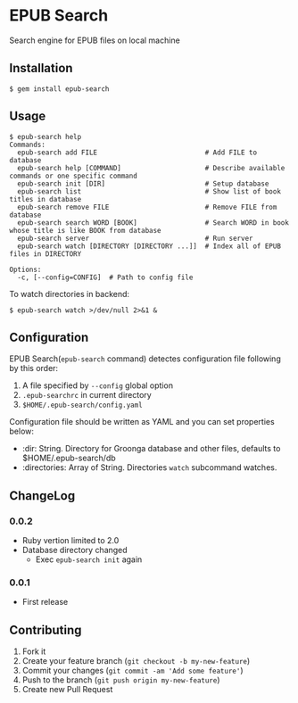 EPUB Search
===========

Search engine for EPUB files on local machine

Installation
------------

    $ gem install epub-search

Usage
-----

    $ epub-search help
    Commands:
      epub-search add FILE                           # Add FILE to database
      epub-search help [COMMAND]                     # Describe available commands or one specific command
      epub-search init [DIR]                         # Setup database
      epub-search list                               # Show list of book titles in database
      epub-search remove FILE                        # Remove FILE from database
      epub-search search WORD [BOOK]                 # Search WORD in book whose title is like BOOK from database
      epub-search server                             # Run server
      epub-search watch [DIRECTORY [DIRECTORY ...]]  # Index all of EPUB files in DIRECTORY
    
    Options:
      -c, [--config=CONFIG]  # Path to config file

To watch directories in backend:

    $ epub-search watch >/dev/null 2>&1 &

Configuration
-------------

EPUB Search(`epub-search` command) detectes configuration file following by this order:

1. A file specified by `--config` global option
2. `.epub-searchrc` in current directory
3. `$HOME/.epub-search/config.yaml`

Configuration file should be written as YAML and you can set properties below:

* :dir: String. Directory for Groonga database and other files, defaults to $HOME/.epub-search/db
* :directories: Array of String. Directories `watch` subcommand watches.

ChangeLog
---------

### 0.0.2
* Ruby vertion limited to 2.0
* Database directory changed
  * Exec `epub-search init` again

### 0.0.1
* First release

Contributing
------------

1. Fork it
2. Create your feature branch (`git checkout -b my-new-feature`)
3. Commit your changes (`git commit -am 'Add some feature'`)
4. Push to the branch (`git push origin my-new-feature`)
5. Create new Pull Request
